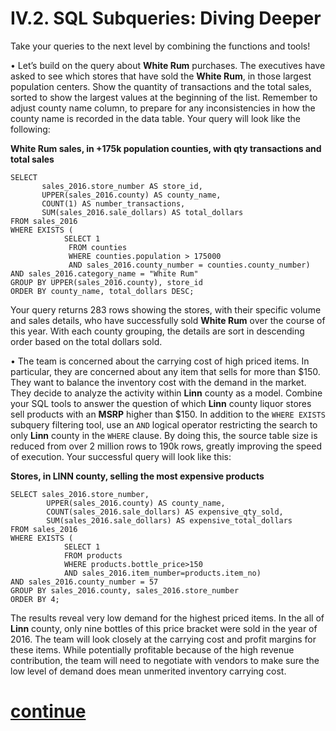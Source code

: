 # IV.2. SQL Subqueries: Diving Deeper

Take your queries to the next level by combining the functions and tools!

•	Let’s build on the query about **White Rum** purchases. The executives have asked to see which stores that have sold the **White Rum**, in those largest population centers. Show the quantity of transactions and the total sales, sorted to show the largest values at the beginning of the list. Remember to adjust county name column, to prepare for any inconsistencies in how the county name is recorded in the data table. Your query will look like the following:

**White Rum sales, in +175k population counties, with qty transactions and total sales**        
```
SELECT 
       sales_2016.store_number AS store_id,
       UPPER(sales_2016.county) AS county_name,
       COUNT(1) AS number_transactions,
       SUM(sales_2016.sale_dollars) AS total_dollars
FROM sales_2016
WHERE EXISTS (
            SELECT 1
             FROM counties
             WHERE counties.population > 175000
             AND sales_2016.county_number = counties.county_number)
AND sales_2016.category_name = "White Rum"
GROUP BY UPPER(sales_2016.county), store_id
ORDER BY county_name, total_dollars DESC;
````

Your query returns 283 rows showing the stores, with their specific volume and sales details, who have successfully sold **White Rum** over the course of this year. With each county grouping, the details are sort in descending order based on the total dollars sold.

•	The team is concerned about the carrying cost of high priced items. In particular, they are concerned about any item that sells for more than $150. They want to balance the inventory cost with the demand in the market. They decide to analyze the activity within **Linn** county as a model. Combine your SQL tools to answer the question of which **Linn** county liquor stores sell products with an **MSRP** higher than $150. In addition to the `WHERE EXISTS` subquery filtering tool, use an `AND` logical operator restricting the search to only **Linn** county in the `WHERE` clause.  By doing this, the source table size is reduced from over 2 million rows to 190k rows, greatly improving the speed of execution. Your successful query will look like this: 

**Stores, in LINN county, selling the most expensive products**          
```
SELECT sales_2016.store_number,
        UPPER(sales_2016.county) AS county_name, 
        COUNT(sales_2016.sale_dollars) AS expensive_qty_sold,
        SUM(sales_2016.sale_dollars) AS expensive_total_dollars
FROM sales_2016
WHERE EXISTS (
            SELECT 1
            FROM products 
            WHERE products.bottle_price>150
            AND sales_2016.item_number=products.item_no) 
AND sales_2016.county_number = 57
GROUP BY sales_2016.county, sales_2016.store_number
ORDER BY 4;
```

The results reveal very low demand for the highest priced items. In the all of **Linn** county, only nine bottles of this price bracket were sold in the year of 2016. The team will look closely at the carrying cost and profit margins for these items. While potentially profitable because of the high revenue contribution, the team will need to negotiate with vendors to make sure the low level of demand does mean unmerited inventory carrying cost.

# [continue](https://data.world/classrooms/guide-to-data-analysis-with-sql-part-2/workspace/file?filename=12-SUBQUERIES-SUMMARY.md)